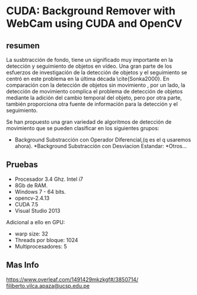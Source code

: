 

# CUDA: Background Remover with WebCam using CUDA and OpenCV

## resumen

La susbtracción de fondo, tiene un significado muy importante en la detección y seguimiento de objetos en vídeo. Una gran parte de los esfuerzos de investigación de la detección de objetos y el seguimiento se centró en este problema en la última década \cite{Sonka2000}. En comparación con la detección de objetos sin movimiento , por un lado, la detección de movimiento complica el problema de detección de objetos mediante la adición del cambio temporal del objeto, pero por otra parte, también proporciona otra fuente de información para la detección y el seguimiento.


Se han propuesto una gran variedad de algoritmos de detección de movimiento que se pueden clasificar en los siguientes grupos:

* Background Substracción con Operador Diferencial,(q es el q usaremos ahora).
*Background Substracción con Desviacion Estandar: 
*Otros...

## Pruebas

* Procesador 3.4 Ghz. Intel i7
* 8Gb de RAM. 
* Windows 7 - 64 bits.
* opencv-2.4.13
* CUDA 7.5 
* Visual Studio 2013

Adicional a ello en GPU: 

* warp size: 32
* Threads por bloque: 1024
* Multiprocesadores: 5

## Mas Info
https://www.overleaf.com/1491429mkzkgf#/3850714/
filiberto.vilca.apaza@ucsp.edu.pe
